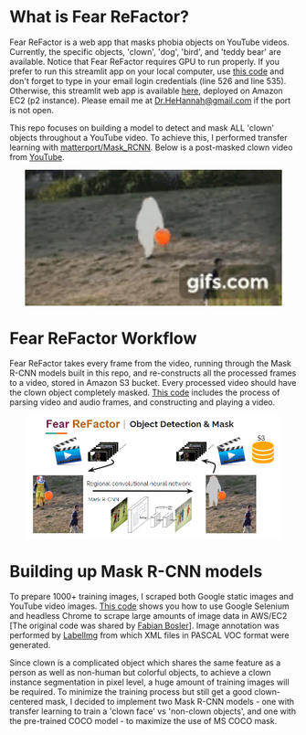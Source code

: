 # What is Fear ReFactor?
Fear ReFactor is a web app that masks phobia objects on YouTube videos. Currently, the specific objects, 'clown', 'dog', 'bird', and 'teddy bear' are available.
Notice that Fear ReFactor requires GPU to run properly. If you prefer to run this streamlit app on your local computer, use [this code](https://github.com/HannahhoHe/Fear-ReFactor-Mask-R-CNN-Transfer-Learning/blob/master/FearReFactor_streamlit_pub.py) and don't forget to type in your email login credentials (line 526 and line 535). Otherwise, this streamlit web app is available [here](https://52.34.156.240:8501), deployed on Amazon EC2 (p2 instance). Please email me at Dr.HeHannah@gmail.com if the port is not open.   

This repo focuses on building a model to detect and mask ALL 'clown' objects throughout a YouTube video. To achieve this, I performed transfer learning with [matterport/Mask_RCNN](https://github.com/matterport/Mask_RCNN). Below is a post-masked clown video from [YouTube](https://www.youtube.com/watch?v=GGOMD2DlJUY&t=107s).  

<p align="center">
  <img align="middle" width="450" src="gif_small.gif">
</p>

# Fear ReFactor Workflow
Fear ReFactor takes every frame from the video, running through the Mask R-CNN models built in this repo, and re-constructs all the processed frames to a video, stored in Amazon S3 bucket. Every processed video should have the clown object completely masked. [This code](https://github.com/HannahhoHe/Fear-ReFactor-Mask-R-CNN-Transfer-Learning/blob/master/vid-im.ipynb) includes the process of parsing video and audio frames, and constructing and playing a video.    

<p align="center">
  <img align="middle" width="450" src="flow.PNG">
</p>

# Building up Mask R-CNN models 
To prepare 1000+ training images, I scraped both Google static images and YouTube video images. [This code](https://github.com/HannahhoHe/Fear-ReFactor-Mask-R-CNN-Transfer-Learning/blob/master/google-im.ipynb) shows you how to use Google Selenium and headless Chrome to scrape large amounts of image data in AWS/EC2 [The original code was shared by [Fabian Bosler](https://towardsdatascience.com/image-scraping-with-python-a96feda8af2d)]. Image annotation was performed by [LabelImg](https://github.com/tzutalin/labelImg) from which XML files in PASCAL VOC format were generated.

Since clown is a complicated object which shares the same feature as a person as well as non-human but colorful objects, to achieve a clown instance segmentation in pixel level, a huge amount of training images will be required. To minimize the training process but still get a good clown-centered mask, I decided to implement two Mask R-CNN models - one with transfer learning to train a 'clown face' vs 'non-clown objects', and one with the pre-trained COCO model - to maximize the use of MS COCO mask.       
